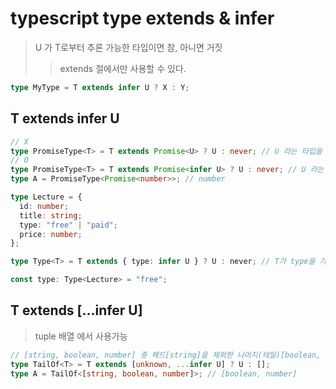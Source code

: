 # typescript type extends & infer

> U 가 T로부터 추론 가능한 타입이면 참, 아니면 거짓
>
> > extends 절에서만 사용할 수 있다.

```ts
type MyType = T extends infer U ? X : Y;
```

## T extends infer U

```ts
// X
type PromiseType<T> = T extends Promise<U> ? U : never; // U 라는 타입을 제네릭으로 넘겨주지 않았음
// O
type PromiseType<T> = T extends Promise<infer U> ? U : never; // U 라는 타입은 T에서 추론이 가능
type A = PromiseType<Promise<number>>; // number
```

```ts
type Lecture = {
  id: number;
  title: string;
  type: "free" | "paid";
  price: number;
};

type Type<T> = T extends { type: infer U } ? U : never; // T가 type을 가지고 있으면 U로 추론

const type: Type<Lecture> = "free";
```

## T extends [...infer U]

> tuple 배열 에서 사용가능

```ts
// [string, boolean, number] 중 헤드[string]을 제외한 나머지(테일)[boolean, number]를 가져오고 싶을 때 사용
type TailOf<T> = T extends [unknown, ...infer U] ? U : [];
type A = TailOf<[string, boolean, number]>; // [boolean, number]
```
